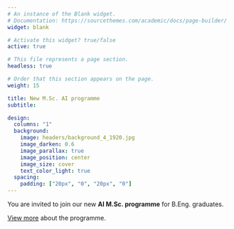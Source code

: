 ```yaml
---
# An instance of the Blank widget.
# Documentation: https://sourcethemes.com/academic/docs/page-builder/
widget: blank

# Activate this widget? true/false
active: true

# This file represents a page section.
headless: true

# Order that this section appears on the page.
weight: 15

title: New M.Sc. AI programme 
subtitle:

design:
  columns: "1"
  background:
    image: headers/background_4_1920.jpg
    image_darken: 0.6
    image_parallax: true
    image_position: center
    image_size: cover
    text_color_light: true
  spacing:
    padding: ["20px", "0", "20px", "0"]
---
```


You are invited to join our new **AI M.Sc. programme** for B.Eng. graduates.

[View more](https://studiuj.ai) about the programme.
